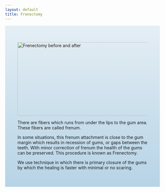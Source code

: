 ```yaml
---
layout: default
title: Frenectomy
---
```


<div class="row">

<div class="col-xs-12 col-sm-12  primary_color text-light featured-text no-gutters">
<div class=" col-md-12" style="background: linear-gradient( rgba(17,113,175,0.1), rgba(17,113,175,0.3) ), url() center; padding: 8%;">


<p><a href="/File:frenectomy_before_and_after.jpg" class="image" title="Frenectomy before and after"><img alt="Frenectomy before and after" src="/images/thumb/7/70/frenectomy_before_and_after.jpg/600px-frenectomy_before_and_after.jpg" width="600" height="239" srcset="/images/thumb/7/70/frenectomy_before_and_after.jpg/900px-frenectomy_before_and_after.jpg 1.5x, /images/thumb/7/70/frenectomy_before_and_after.jpg/1200px-frenectomy_before_and_after.jpg 2x" /></a>
</p><p>There are fibers which runs from under the lips to the gum area. These fibers are called frenum.
</p><p>In some situations, this frenum attachment is close to the gum margin which results in recession of gums, or gaps between the teeth. With minor correction of frenum the health of the gums can be preserved. This procedure is known as Frenectomy.
</p><p>We use technique in which there is primary closure of the gums  by which the healing is faster with minimal or no scaring.
</p>